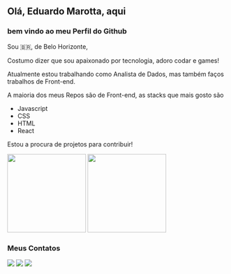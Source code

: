 ## Olá, Eduardo Marotta, aqui 
### bem vindo ao meu Perfil do Github

Sou 🇧🇷, de Belo Horizonte,

Costumo dizer que sou apaixonado por tecnologia, adoro codar e games!

Atualmente estou trabalhando como Analista de Dados, mas também faços trabalhos de Front-end.

A maioria dos meus Repos são de Front-end, as stacks que mais gosto são
* Javascript
* CSS
* HTML
* React

Estou a procura de projetos para contribuir!




<div>
    <img height="180em" src="https://github-readme-stats.vercel.app/api/top-langs/?username=edumarotta&layout=compact&langs_count=7&theme=dracula" />
    <img height="180em" src="https://github-readme-stats.vercel.app/api?username=edumarotta&show_icons=true&theme=dracula&include_all_commits=true&count_private=true"/>
</div>

### Meus Contatos

 
<div>
<a href="https://instagram.com/dedu_marotta" target="_blank"><img src="https://img.shields.io/badge/-Instagram-%23E4405F?style=for-the-badge&logo=instagram&logoColor=white" target="_blank"></a>
<a href = "mailto:contato@edumarotta@gmail.com"><img src="https://img.shields.io/badge/Gmail-D14836?style=for-the-badge&logo=gmail&logoColor=white" target="_blank"></a>
<a href="https://www.linkedin.com/in/eduardomarotadev" target="_blank"><img src="https://img.shields.io/badge/-LinkedIn-%230077B5?style=for-the-badge&logo=linkedin&logoColor=white" target="_blank"></a>   
</div>
